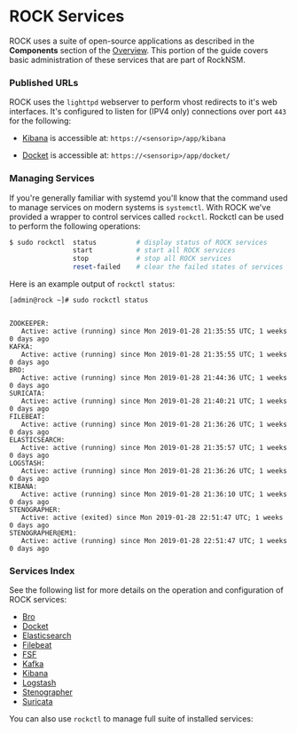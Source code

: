 # ROCK Services

ROCK uses a suite of open-source applications as described in the **Components**
section of the [Overview](overview/index.md). This portion of the guide covers
basic administration of these services that are part of RockNSM.


### Published URLs

ROCK uses the `lighttpd` webserver to perform vhost redirects to it's web
interfaces. It's configured to listen for (IPV4 only) connections over
port `443` for the following:  

* [Kibana](kibana.md) is accessible at: `https://<sensorip>/app/kibana`  

* [Docket](docket.md) is accessible at: `https://<sensorip>/app/docket/`  


### Managing Services

If you're generally familiar with systemd you'll know that the command used to
manage services on modern systems is `systemctl`. With ROCK we've provided a
wrapper to control services called `rockctl`. Rockctl can be used to perform the
following operations:

```perl
$ sudo rockctl  status          # display status of ROCK services
                start           # start all ROCK services
                stop            # stop all ROCK services
                reset-failed    # clear the failed states of services
```

Here is an example output of `rockctl status`:  

```
[admin@rock ~]# sudo rockctl status


ZOOKEEPER:
   Active: active (running) since Mon 2019-01-28 21:35:55 UTC; 1 weeks 0 days ago
KAFKA:
   Active: active (running) since Mon 2019-01-28 21:35:55 UTC; 1 weeks 0 days ago
BRO:
   Active: active (running) since Mon 2019-01-28 21:44:36 UTC; 1 weeks 0 days ago
SURICATA:
   Active: active (running) since Mon 2019-01-28 21:40:21 UTC; 1 weeks 0 days ago
FILEBEAT:
   Active: active (running) since Mon 2019-01-28 21:36:26 UTC; 1 weeks 0 days ago
ELASTICSEARCH:
   Active: active (running) since Mon 2019-01-28 21:35:57 UTC; 1 weeks 0 days ago
LOGSTASH:
   Active: active (running) since Mon 2019-01-28 21:36:26 UTC; 1 weeks 0 days ago
KIBANA:
   Active: active (running) since Mon 2019-01-28 21:36:10 UTC; 1 weeks 0 days ago
STENOGRAPHER:
   Active: active (exited) since Mon 2019-01-28 22:51:47 UTC; 1 weeks 0 days ago
STENOGRAPHER@EM1:
   Active: active (running) since Mon 2019-01-28 22:51:47 UTC; 1 weeks 0 days ago
```


### Services Index

See the following list for more details on the operation and configuration of
ROCK services:  

* [Bro](bro.md)
* [Docket](docket.md)
* [Elasticsearch](elasticsearch.md)
* [Filebeat](filebeat.md)
* [FSF](fsf.md)
* [Kafka](kafka.md)
* [Kibana](kibana.md)
* [Logstash](logstash.md)
* [Stenographer](stenographer.md)
* [Suricata](suricata.md)

You can also use `rockctl` to manage full suite of installed services:
